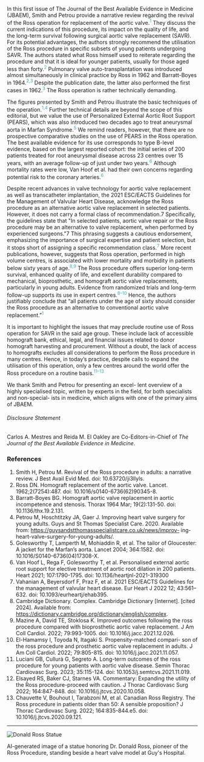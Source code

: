 In this first issue of The Journal of the Best Available Evidence in Medicine (JBAEM), Smith and Petrou provide a narrative review regarding the revival of the Ross operation for replacement of the aortic valve.<sup style="color:#44A6B2;">1</sup> They discuss the current indications of this procedure, its impact on the quality of life, and the long-term survival following surgical aortic valve replacement (SAVR). For its potential advantages, the authors strongly recommend the utilisation of the Ross procedure in specific subsets of young patients undergoing SAVR. The authors stated what Ross himself used to reiterate regarding the procedure and that it is ideal for younger patients, usually for those aged less than forty.<sup style="color:#44A6B2;">2</sup> Pulmonary valve auto-transplantation was introduced almost simultaneously in clinical practice by Ross in 1962 and Barratt-Boyes in 1964.<sup style="color:#44A6B2;">2,3</sup> Despite the publication date, the latter also performed the first cases in 1962.<sup style="color:#44A6B2;">3</sup> The Ross operation is rather technically demanding. 

The figures presented by Smith and Petrou illustrate the basic techniques of the operation.<sup style="color:#44A6B2;">1,4</sup> Further technical details are beyond the scope of this editorial, but we value the use of Personalized External Aortic Root Support (PEARS), which was also introduced two decades ago to treat aneurysmal aorta in Marfan Syndrome.<sup style="color:#44A6B2;">5</sup> We remind readers, however, that there are no prospective comparative studies on the use of PEARS in the Ross operation. The best available evidence for its use corresponds to type B-level evidence, based on the largest reported cohort: the initial series of 200 patients treated for root aneurysmal disease across 23 centres over 15 years, with an average follow-up of just under two years.<sup style="color:#44A6B2;">6</sup> Although mortality rates were low, Van Hoof et al. had their own concerns regarding potential risk to the coronary arteries.<sup style="color:#44A6B2;">6</sup>

Despite recent advances in valve technology for aortic valve replacement as well as transcatheter implantation, the 2021 ESC/EACTS Guidelines for the Management of Valvular Heart Disease, acknowledge the Ross procedure as an alternative aortic valve replacement in selected patients. However, it does not carry a formal class of recommendation.7 Specifically, the guidelines state that "In selected patients, aortic valve repair or the Ross procedure may be an alternative to valve replacement, when performed by experienced surgeons."7 This phrasing suggests a cautious endorsement, emphasizing the importance of surgical expertise and patient selection, but it stops short of assigning a specific recommendation class.<sup style="color:#44A6B2;">7</sup> More recent publications, however, suggests that Ross operation, performed in high volume centres, is associated with lower mortality and morbidity in patients below sixty years of age.<sup style="color:#44A6B2;">8,9</sup> The Ross procedure offers superior long-term survival, enhanced quality of life, and excellent durability compared to mechanical, bioprosthetic, and homograft aortic valve replacements, particularly in young adults. Evidence from randomized trials and long-term follow-up supports its use in expert centres.<sup style="color:#44A6B2;">8–10</sup> Hence, the authors justifiably conclude that “all patients under the age of sixty should consider the Ross procedure as an alternative to conventional aortic valve replacement.”<sup style="color:#44A6B2;">1</sup>

It is important to highlight the issues that may preclude routine use of Ross operation for SAVR in the said age group. These include lack of accessible homograft bank, ethical, legal, and financial issues related to donor homograft harvesting and procurement. Without a doubt, the lack of access to homografts excludes all considerations to perform the Ross procedure in many centres. Hence, in today’s practice, despite calls to expand the utilisation of this operation, only a few centres around the world offer the Ross procedure on a routine basis.<sup style="color:#44A6B2;">11–13</sup>

We thank Smith and Petrou for presenting an excel- lent overview of a highly specialised topic, written by experts in the field, for both specialists and non-special- ists in medicine, which aligns with one of the primary aims of JBAEM.

###### Disclosure Statement

Carlos A. Mestres and Reida M. El Oakley are Co-Editors-in-Chief of *The Journal of the Best Available Evidence in Medicine*.

### References

1. Smith H, Petrou M. Revival of the Ross procedure in adults: a narrative review. J Best Avail Evid Med. doi: 10.63720/ji3llyls.
2. Ross DN. Homograft replacement of the aortic valve. Lancet. 1962;2(7254):487. doi: 10.1016/s0140-6736(62)90345-8.
3. Barratt-Boyes BG. Homograft aortic valve replacement in aortic incompetence and stenosis. Thorax 1964 Mar; 19(2):131-50.
doi: 10.1136/thx.19.2.131.
4. Petrou M, Hoschtitzky JA, Gaer J. Improving heart valve surgery for young adults. Guys and St Thomas Specialist Care. 2020. Available from: https://guysandstthomasspecialistcare.co.uk/news/improv- ing-heart-valve-surgery-for-young-adults/.
5. Golesworthy T, Lamperth M, Mohiaddin R, et al. The tailor of Gloucester: A jacket for the Marfan’s aorta. Lancet 2004; 364:1582. doi: 10.1016/S0140-6736(04)17308-X.
6. Van Hoof L, Rega F, Golesworthy T, et al. Personalised external aortic root support for elective treatment of aortic root dilation in 200 patients. Heart 2021; 107:1790-1795.
doi: 10.1136/heartjnl-2021-319300
7. Vahanian A, Beyersdorf F, Praz F, et al. 2021 ESC/EACTS Guidelines for the management of valvular heart disease. Eur Heart J 2022 12; 43:561–632. doi: 10.1093/eurheartj/ehab395.
8. Cambridge Dictionary. Complex. Cambridge Dictionary [Internet]. [cited 2024]. Available from: https://dictionary.cambridge.org/dictionary/english/complex.
9. Mazine A, David TE, Stoklosa K. Improved outcomes following the ross procedure compared with bioprosthetic aortic valve replacement. J Am Coll Cardiol. 2022; 79:993-1005.
doi: 10.1016/j.jacc.2021.12.026.
10. El-Hamamsy I, Toyoda N, Itagaki S. Propensity-matched compari- son of the ross procedure and prosthetic aortic valve replacement in adults. J Am Coll Cardiol. 2022; 79:805-815.
doi: 10.1016/j.jacc.2021.11.057.
11. Luciani GB, Cullurà G, Segreto A. Long-term outcomes of the ross procedure for young patients with aortic valve disease. Semin Thorac Cardiovasc Surg. 2023; 35:115-124.
doi: 10.1053/j.semtcvs.2021.11.019.
12. Elsayed RS, Baker CJ, Starnes VA. Commentary: Expanding the utility of the Ross procedure-proceed with caution. J Thorac Cardiovasc Surg 2022; 164:847-848. doi: 10.1016/j.jtcvs.2020.10.058.
13. Chauvette V, Bouhout I, Tarabzoni M, et al. Canadian Ross Registry. The Ross procedure in patients older than 50: A sensible proposition? J Thorac Cardiovasc Surg. 2022; 164:835-844.e5.
doi: 10.1016/j.jtcvs.2020.09.121. 



---

![Donald Ross Statue](https://raw.githubusercontent.com/Kaidasenpai/JBAEM_VOL1_ISSUE1/refs/heads/main/Ross%20Procedure%20Revisited_%20Evaluating%20its%20Role%20in%20Contemporary%20Cardiac%20Surgery/Figures/Figure_1.png)

AI-generated image of a statue honoring Dr. Donald Ross, pioneer of the Ross Procedure, standing beside a heart valve model at Guy's Hospital.
